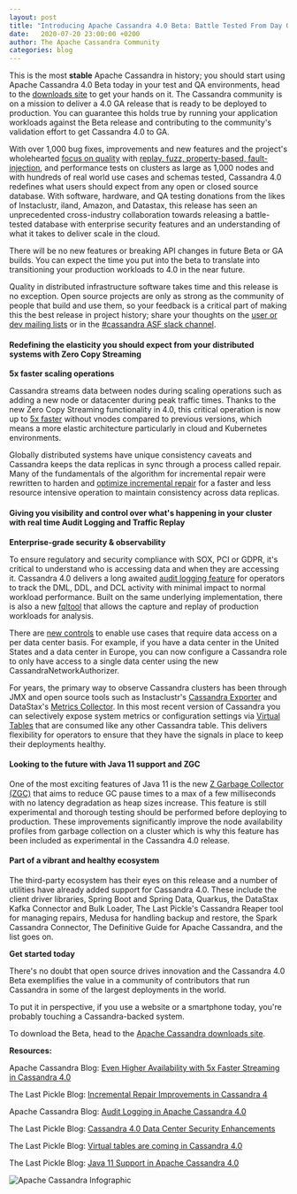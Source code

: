 ```yaml
---
layout: post
title: "Introducing Apache Cassandra 4.0 Beta: Battle Tested From Day One"
date:   2020-07-20 23:00:00 +0200
author: The Apache Cassandra Community
categories: blog
---
```



This is the most **stable** Apache Cassandra in history; you should start using Apache Cassandra 4.0 Beta today in your test and QA environments, head to the [downloads site](https://cassandra.apache.org/download/) to get your hands on it. The Cassandra community is on a mission to deliver a 4.0 GA release that is ready to be deployed to production. You can guarantee this holds true by running your application workloads against the Beta release and contributing to the community's validation effort to get Cassandra 4.0 to GA.

With over 1,000 bug fixes, improvements and new features and the project's wholehearted [focus on quality](https://cassandra.apache.org/blog/2018/08/21/testing_apache_cassandra.html) with [replay, fuzz, property-based, fault-injection](https://cassandra.apache.org/blog/2018/10/17/finding_bugs_with_property_based_testing.html), and performance tests on clusters as large as 1,000 nodes and with hundreds of real world use cases and schemas tested, Cassandra 4.0 redefines what users should expect from any open or closed source database. With software, hardware, and QA testing donations from the likes of Instaclustr, iland, Amazon, and Datastax, this release has seen an unprecedented cross-industry collaboration towards releasing a battle-tested database with enterprise security features and an understanding of what it takes to deliver scale in the cloud.

There will be no new features or breaking API changes in future Beta or GA builds. You can expect the time you put into the beta to translate into transitioning your production workloads to 4.0 in the near future.

Quality in distributed infrastructure software takes time and this release is no exception. Open source projects are only as strong as the community of people that build and use them, so your feedback is a critical part of making this the best release in project history; share your thoughts on the [user or dev mailing lists](https://cassandra.apache.org/community/) or in the [#cassandra ASF slack channel](https://cassandra.apache.org/community/). 


#### **Redefining the elasticity you should expect from your distributed systems with Zero Copy Streaming**

**5x faster scaling operations**

Cassandra streams data between nodes during scaling operations such as adding a new node or datacenter during peak traffic times. Thanks to the new Zero Copy Streaming functionality in 4.0, this critical operation is now up to [5x faster](https://cassandra.apache.org/blog/2019/04/09/benchmarking_streaming.html) without vnodes compared to previous versions, which means a more elastic architecture particularly in cloud and Kubernetes environments. 

Globally distributed systems have unique consistency caveats and Cassandra keeps the data replicas in sync through a process called repair. Many of the fundamentals of the algorithm for incremental repair were rewritten to harden and [optimize incremental repair](https://thelastpickle.com/blog/2018/09/10/incremental-repair-improvements-in-cassandra-4.html) for a faster and less resource intensive operation to maintain consistency across data replicas. 


#### **Giving you visibility and control over what's happening in your cluster with real time Audit Logging and Traffic Replay**

**Enterprise-grade security & observability**

To ensure regulatory and security compliance with SOX, PCI or GDPR, it's critical to understand who is accessing data and when they are accessing it. Cassandra 4.0 delivers a long awaited [audit logging feature](https://cassandra.apache.org/blog/2018/10/29/audit_logging_cassandra.html) for operators to track the DML, DDL, and DCL activity with minimal impact to normal workload performance. Built on the same underlying implementation, there is also a new [fqltool](https://cassandra.apache.org/doc/latest/new/fqllogging.html) that allows the capture and replay of production workloads for analysis. 

There are [new controls](https://thelastpickle.com/blog/2018/05/08/cassandra-4.0-datacentre-security-improvements.html) to enable use cases that require data access on a per data center basis. For example, if you have a data center in the United States and a data center in Europe, you can now configure a Cassandra role to only have access to a single data center using the new CassandraNetworkAuthorizer. 

For years, the primary way to observe Cassandra clusters has been through JMX and open source tools such as Instaclustr's [Cassandra Exporter](https://github.com/instaclustr/cassandra-exporter) and DataStax's [Metrics Collector](https://github.com/datastax/metric-collector-for-apache-cassandra). In this most recent version of Cassandra you can selectively expose system metrics or configuration settings via [Virtual Tables](https://thelastpickle.com/blog/2019/03/08/virtual-tables-in-cassandra-4_0.html) that are consumed like any other Cassandra table. This delivers flexibility for operators to ensure that they have the signals in place to keep their deployments healthy. 


#### **Looking to the future with Java 11 support and ZGC**

One of the most exciting features of Java 11 is the new [Z Garbage Collector (ZGC)](https://thelastpickle.com/blog/2018/08/16/java11.html) that aims to reduce GC pause times to a max of a few milliseconds with no latency degradation as heap sizes increase. This feature is still experimental and thorough testing should be performed before deploying to production. These improvements significantly improve the node availability profiles from garbage collection on a cluster which is why this feature has been included as experimental in the Cassandra 4.0 release. 


#### **Part of a vibrant and healthy ecosystem**

The third-party ecosystem has their eyes on this release and a number of utilities have already added support for Cassandra 4.0. These include the client driver libraries, Spring Boot and Spring Data, Quarkus, the DataStax Kafka Connector and Bulk Loader, The Last Pickle's Cassandra Reaper tool for managing repairs, Medusa for handling backup and restore, the Spark Cassandra Connector, The Definitive Guide for Apache Cassandra, and the list goes on. 

**Get started today**

There's no doubt that open source drives innovation and the Cassandra 4.0 Beta exemplifies the value in a community of contributors that run Cassandra in some of the largest deployments in the world. 

To put it in perspective, if you use a website or a smartphone today, you're probably touching a Cassandra-backed system.

To download the Beta, head to the [Apache Cassandra downloads site](https://cassandra.apache.org/download/). 

**Resources:**

Apache Cassandra Blog: [Even Higher Availability with 5x Faster Streaming in Cassandra 4.0](https://cassandra.apache.org/blog/2019/04/09/benchmarking_streaming.html)

The Last Pickle Blog: [Incremental Repair Improvements in Cassandra 4](https://thelastpickle.com/blog/2018/09/10/incremental-repair-improvements-in-cassandra-4.html)

Apache Cassandra Blog: [Audit Logging in Apache Cassandra 4.0](https://cassandra.apache.org/blog/2018/10/29/audit_logging_cassandra.html)

The Last Pickle Blog: [Cassandra 4.0 Data Center Security Enhancements](https://thelastpickle.com/blog/2018/05/08/cassandra-4.0-datacentre-security-improvements.html)

The Last Pickle Blog: [Virtual tables are coming in Cassandra 4.0](https://thelastpickle.com/blog/2019/03/08/virtual-tables-in-cassandra-4_0.html)

The Last Pickle Blog: [Java 11 Support in Apache Cassandra 4.0](https://thelastpickle.com/blog/2018/08/16/java11.html)



![Apache Cassandra Infographic](/img/blog-post-apache-cassandra-4-0-beta1/apache-cassandra-infographic-final.jpg "Apache Cassandra Infographic")
